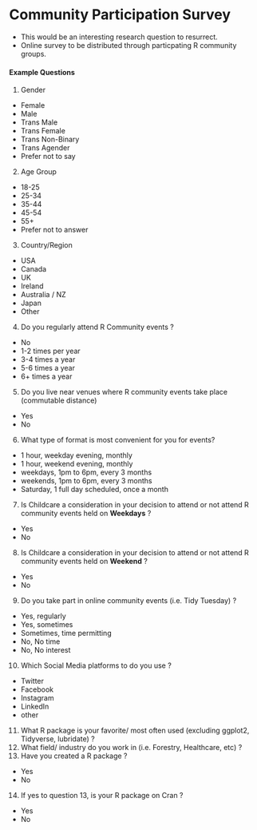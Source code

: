 Community Participation Survey
======================================

* This would be an interesting research question to resurrect.
* Online survey to be distributed through particpating R community groups.

#### Example Questions

1. Gender    
  - Female
  - Male        
  - Trans Male
  - Trans Female
  - Trans Non-Binary
  - Trans Agender
  - Prefer not to say

2. Age Group         
  - 18-25
  - 25-34
  - 35-44
  - 45-54
  - 55+
  - Prefer not to answer

3. Country/Region    
  - USA
  - Canada
  - UK
  - Ireland
  - Australia / NZ
  - Japan
  - Other

4. Do you regularly attend R Community events ? 
  - No
  - 1-2 times per year
  - 3-4 times a year
  - 5-6 times a year
  - 6+ times a year

5. Do you live near venues where R community events take place (commutable distance) 
  - Yes
  - No

6. What type of format is most convenient for you for events?
  - 1 hour, weekday evening, monthly
  - 1 hour, weekend evening, monthly
  - weekdays, 1pm to 6pm, every 3 months
  - weekends, 1pm to 6pm, every 3 months
  - Saturday, 1 full day scheduled, once a month
                      
7. Is Childcare a consideration in your decision to attend or not attend R community events held on **Weekdays** ?
  - Yes
  - No

8. Is Childcare a consideration in  your decision to attend or not attend R community events held on **Weekend** ?      
  - Yes
  - No
                      
9. Do you take part in online community events (i.e. Tidy Tuesday) ?
  - Yes, regularly
  - Yes, sometimes
  - Sometimes, time permitting
  - No, No time 
  - No, No interest

10. Which Social Media platforms to do you use ?
  - Twitter
  - Facebook
  - Instagram
  - LinkedIn
  - other

11. What R package is your favorite/ most often used  (excluding ggplot2, Tidyverse, lubridate) ?
12. What field/ industry do you work in (i.e. Forestry, Healthcare, etc) ? 
13. Have you created a R package ? 
  - Yes
  - No
14. If yes to question 13, is your R package on Cran ?
  - Yes
  - No



